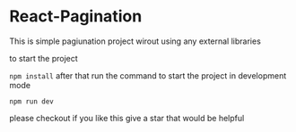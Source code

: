 # React-Pagination


This is simple pagiunation project wirout using any external libraries 

to start the project

`npm install`
after that run the command to start the project in development mode

`npm run dev`

please checkout if you like this give a star that would be helpful
